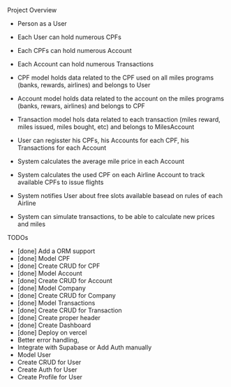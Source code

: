 Project Overview

- Person as a User
- Each User can hold numerous CPFs
- Each CPFs can hold numerous Account
- Each Account can hold numerous Transactions

- CPF model holds data related to the CPF used on all miles programs (banks, rewards, airlines) and belongs to User
- Account model holds data related to the account on the miles programs (banks, rewars, airlines) and belongs to CPF
- Transaction model hols data related to each transaction (miles reward, miles issued, miles bought, etc) and belongs to MilesAccount

- User can regisster his CPFs, his Accounts for each CPF, his Transactions for each Account
- System calculates the average mile price in each Account
- System calculates the used CPF on each Airline Account to track available CPFs to issue flights
- System notifies User about free slots available basead on rules of each Airline
- System can simulate transactions, to be able to calculate new prices and miles

TODOs

- [done] Add a ORM support
- [done] Model CPF
- [done] Create CRUD for CPF
- [done] Model Account
- [done] Create CRUD for Account
- [done] Model Company
- [done] Create CRUD for Company
- [done] Model Transactions
- [done] Create CRUD for Transaction
- [done] Create proper header
- [done] Create Dashboard
- [done] Deploy on vercel
- Better error handling,
- Integrate with Supabase or Add Auth manually
- Model User
- Create CRUD for User
- Create Auth for User
- Create Profile for User
